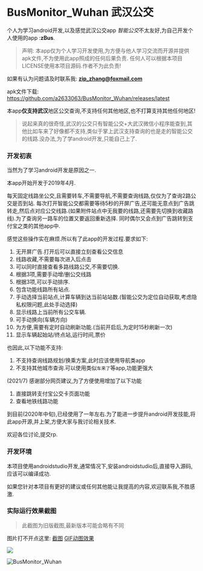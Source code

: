 # BusMonitor_Wuhan 武汉公交

个人为学习android开发,以及感觉武汉公交app *智能公交*不太友好,为自己开发个人使用的app :**zBus**.

> 声明: 本app仅为个人学习开发使用,为方便与他人学习交流而开源并提供apk文件,不为使用此app照成的任何后果负责. 任何人可以根据本项目LICENSE使用本项目源码.作者不为此负责!

如果有认为问题请及时联系我: [**zip_zhang@foxmail.com**](mailto:zip_zhang@foxmail.com)



apk文件下载: https://github.com/a2633063/BusMonitor_Wuhan/releases/latest



本app**仅支持武汉**地区公交查询,不支持任何其他地区,也不打算支持其他任何地区!

> 说起来真的很奇怪,武汉的公交只有智能公交+大武汉微信小程序能查到,其他比如车来了好像都不支持,类似于掌上武汉支持查询的也是走的智能公交的线路.没办法,为了学android开发,只能自己上了.



### 开发初衷

当然为了学习android开发是原因之一.

本app开始开发于2019年4月.

每天固定线路坐公交,且需要转车,不需要导航,不需要查询线路,仅仅为了查询2路公交是否到站. 每次打开智能公交都需要等待5秒的开屏广告,还可能无意点到广告跳转走,然后点对应公交线路.(如果附件站点中无我要的线路,还需要先切换到收藏路线).为了查询另一路车的位置又要返回重新选择. 同时偶尔又会点到广告跳转到支付宝之类的其他app中.

感觉这些操作实在麻烦.所以有了此app的开发过程.要求如下:

1. 无开屏广告.打开后可以直接立刻查看公交信息
2. 线路收藏,不需要每次进入后点击
3. 可以同时直接查看多路线路公交,不需要切换.
4. 根据3项,需要手动增/删公交线路
5. 根据3项,可以手动排序.
6. 包含功能线路所有站点.
7. 手动选择当前站点,计算车辆到达当前站站数.(智能公交为定位自动获取,考虑隐私权限问题,此处手动选择)
8. 显示线路上当前所有公交车辆.
9. 可手动换向(车辆方向)
10. 为方便,需要有定时自动刷新功能.(当前开启后,为定时15秒刷新一次)
11. 显示车辆起始站/终点站,运行时间,票价



也因此,以下功能不支持:

1. 不支持查询线路规划/换乘方案,此时应该使用导航类app
2. 不支持其他城市查询.可以使用类似`车来了`等app,功能更强大


(2021/7) 感谢部分网页建议,为了方便使用增加了以下功能

1. 直接跳转支付宝公交卡页面功能
2. 查看地铁线路功能

到目前(2020年中旬),已经使用了一年左右.为了能进一步提升android开发技能,将此app开源,并上架,方便大家与我讨论相关技术.

欢迎各位讨论,提交rp.



### 开发环境

本项目使用androidstudio开发,通常情况下,安装androidstudio后,直接导入源码,应该可以编译成功.

如果您针对本项目有更好的建议或任何其他能让我提高的内容,欢迎联系我,不胜感激.

### 实际运行效果截图

> 此截图为旧版截图,最新版本可能会略有不同

图片打不开点这里:   [截图](https://cdn.jsdelivr.net/gh/a2633063/Image/BusMonitor_Wuhan/app.png)   [GIF动图效果](https://cdn.jsdelivr.net/gh/a2633063/Image/BusMonitor_Wuhan/BusMonitor_Wuhan.gif)

![](https://cdn.jsdelivr.net/gh/a2633063/Image/BusMonitor_Wuhan/app.png)



![BusMonitor_Wuhan](https://cdn.jsdelivr.net/gh/a2633063/Image/BusMonitor_Wuhan/BusMonitor_Wuhan.gif)

